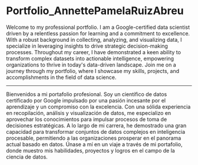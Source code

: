 # Portfolio_AnnettePamelaRuizAbreu



Welcome to my professional portfolio. I am a Google-certified data scientist driven by a relentless passion for learning and a commitment to excellence. 
With a robust background in collecting, analyzing, and visualizing data, I specialize in leveraging insights to drive strategic decision-making processes. 
Throughout my career, I have demonstrated a keen ability to transform complex datasets into actionable intelligence, empowering organizations to thrive in today's data-driven landscape. 
Join me on a journey through my portfolio, where I showcase my skills, projects, and accomplishments in the field of data science.


--------------------------------------------------------------------------------------------------------------------------------------------------------------------------------------------


Bienvenidos a mi portafolio profesional. Soy un científico de datos certificado por Google impulsado por una pasión incesante por el aprendizaje y un compromiso con la excelencia.
Con una sólida experiencia en recopilación, análisis y visualización de datos, me especializo en aprovechar los conocimientos para impulsar procesos de toma de decisiones estratégicas.
A lo largo de mi carrera, he demostrado una gran capacidad para transformar conjuntos de datos complejos en inteligencia procesable, permitiendo a las organizaciones prosperar en el panorama actual basado en datos.
Únase a mí en un viaje a través de mi portafolio, donde muestro mis habilidades, proyectos y logros en el campo de la ciencia de datos.







